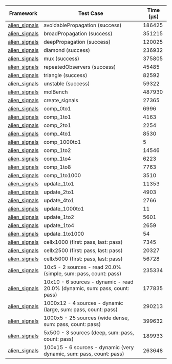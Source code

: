 | Framework | Test Case | Time (μs) |
| --- | --- | --- |
| [alien_signals](https://github.com/medz/alien-signals-dart) | avoidablePropagation (success) | 186425 |
| [alien_signals](https://github.com/medz/alien-signals-dart) | broadPropagation (success) | 351215 |
| [alien_signals](https://github.com/medz/alien-signals-dart) | deepPropagation (success) | 120025 |
| [alien_signals](https://github.com/medz/alien-signals-dart) | diamond (success) | 236932 |
| [alien_signals](https://github.com/medz/alien-signals-dart) | mux (success) | 375805 |
| [alien_signals](https://github.com/medz/alien-signals-dart) | repeatedObservers (success) | 45485 |
| [alien_signals](https://github.com/medz/alien-signals-dart) | triangle (success) | 82592 |
| [alien_signals](https://github.com/medz/alien-signals-dart) | unstable (success) | 59322 |
| [alien_signals](https://github.com/medz/alien-signals-dart) | molBench | 487930 |
| [alien_signals](https://github.com/medz/alien-signals-dart) | create_signals | 27365 |
| [alien_signals](https://github.com/medz/alien-signals-dart) | comp_0to1 | 6996 |
| [alien_signals](https://github.com/medz/alien-signals-dart) | comp_1to1 | 4163 |
| [alien_signals](https://github.com/medz/alien-signals-dart) | comp_2to1 | 2254 |
| [alien_signals](https://github.com/medz/alien-signals-dart) | comp_4to1 | 8530 |
| [alien_signals](https://github.com/medz/alien-signals-dart) | comp_1000to1 | 5 |
| [alien_signals](https://github.com/medz/alien-signals-dart) | comp_1to2 | 14546 |
| [alien_signals](https://github.com/medz/alien-signals-dart) | comp_1to4 | 6223 |
| [alien_signals](https://github.com/medz/alien-signals-dart) | comp_1to8 | 7763 |
| [alien_signals](https://github.com/medz/alien-signals-dart) | comp_1to1000 | 3510 |
| [alien_signals](https://github.com/medz/alien-signals-dart) | update_1to1 | 11353 |
| [alien_signals](https://github.com/medz/alien-signals-dart) | update_2to1 | 4903 |
| [alien_signals](https://github.com/medz/alien-signals-dart) | update_4to1 | 2766 |
| [alien_signals](https://github.com/medz/alien-signals-dart) | update_1000to1 | 11 |
| [alien_signals](https://github.com/medz/alien-signals-dart) | update_1to2 | 5601 |
| [alien_signals](https://github.com/medz/alien-signals-dart) | update_1to4 | 2659 |
| [alien_signals](https://github.com/medz/alien-signals-dart) | update_1to1000 | 54 |
| [alien_signals](https://github.com/medz/alien-signals-dart) | cellx1000 (first: pass, last: pass) | 7345 |
| [alien_signals](https://github.com/medz/alien-signals-dart) | cellx2500 (first: pass, last: pass) | 20327 |
| [alien_signals](https://github.com/medz/alien-signals-dart) | cellx5000 (first: pass, last: pass) | 56728 |
| [alien_signals](https://github.com/medz/alien-signals-dart) | 10x5 - 2 sources - read 20.0% (simple, sum: pass, count: pass) | 235334 |
| [alien_signals](https://github.com/medz/alien-signals-dart) | 10x10 - 6 sources - dynamic - read 20.0% (dynamic, sum: pass, count: pass) | 177835 |
| [alien_signals](https://github.com/medz/alien-signals-dart) | 1000x12 - 4 sources - dynamic (large, sum: pass, count: pass) | 290213 |
| [alien_signals](https://github.com/medz/alien-signals-dart) | 1000x5 - 25 sources (wide dense, sum: pass, count: pass) | 399632 |
| [alien_signals](https://github.com/medz/alien-signals-dart) | 5x500 - 3 sources (deep, sum: pass, count: pass) | 189933 |
| [alien_signals](https://github.com/medz/alien-signals-dart) | 100x15 - 6 sources - dynamic (very dynamic, sum: pass, count: pass) | 263648 |
